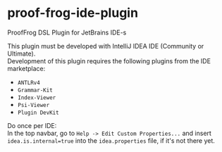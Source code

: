 # proof-frog-ide-plugin
ProofFrog DSL Plugin for JetBrains IDE-s

This plugin must be developed with IntelliJ IDEA IDE (Community or Ultimate).  
Development of this plugin requires the following plugins from the IDE marketplace:  

* `ANTLRv4`
* `Grammar-Kit` 
* `Index-Viewer` 
* `Psi-Viewer`
* `Plugin DevKit`

Do once per IDE:  
In the top navbar, go to `Help -> Edit Custom Properties...` and insert  
`idea.is.internal=true` into the `idea.properties` file, if it's not there yet.
